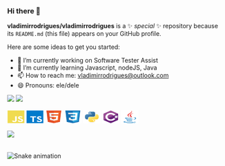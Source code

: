 ### Hi there 👋


**vladimirrodrigues/vladimirrodrigues** is a ✨ _special_ ✨ repository because its `README.md` (this file) appears on your GitHub profile.

Here are some ideas to get you started:

- 🔭 I’m currently working on Software Tester Assist
- 🌱 I’m currently learning Javascript, nodeJS, Java
- 📫 How to reach me: vladimirrodrigues@outlook.com
- 😄 Pronouns: ele/dele

<div>
  <href="https://github.com/vladimirrodrigues">
  <img height="180em" src="https://github-readme-stats.vercel.app/api?username=vladimirrodrigues&show_icons=true&theme=dracula&include_all_commits=true&count_private=true"/>
  <img height="180em" src="https://github-readme-stats.vercel.app/api/top-langs/?username=vladimirrodrigues&layout=compact&langs_count=16&theme=dracula"/>
</div>
  
<div style="display: inline_block"><br>
  <img align="center" alt="Vladi-JS" height="30" width="40" src="https://raw.githubusercontent.com/devicons/devicon/master/icons/javascript/javascript-plain.svg">
  <img align="center" alt="Vladi-TS" height="30" width="40" src="https://raw.githubusercontent.com/devicons/devicon/master/icons/typescript/typescript-plain.svg">
  <img align="center" alt="Vladi-HTML" height="30" width="40" src="https://raw.githubusercontent.com/devicons/devicon/master/icons/html5/html5-original.svg">
  <img align="center" alt="Vladi-CSS" height="30" width="40" src="https://raw.githubusercontent.com/devicons/devicon/master/icons/css3/css3-original.svg">
  <img align="center" alt="Vladi-Python" height="30" width="40" src="https://raw.githubusercontent.com/devicons/devicon/master/icons/python/python-original.svg">
  <img align="center" alt="Vladi-Csharp" height="30" width="40" src="https://raw.githubusercontent.com/devicons/devicon/master/icons/csharp/csharp-original.svg">
  <img align="center" alt="Vladi-Java" height="30" width="40" src="https://raw.githubusercontent.com/devicons/devicon/master/icons/java/java-original.svg">  
</div>
  
<br>  
  
<div>
  <a href="https://www.linkedin.com/in/vladirod" target="_blank"><img src="https://img.shields.io/badge/-LinkedIn-%23007785?style=for-the-badge&logo=linkedin&logoColor=white"      target="_blank"></a>  
</div>
  
<br>
  
![Snake animation](https://github.com/vladimirrodrigues/vladimirrodrigues/blob/output/github-contribution-grid-snake.svg)
